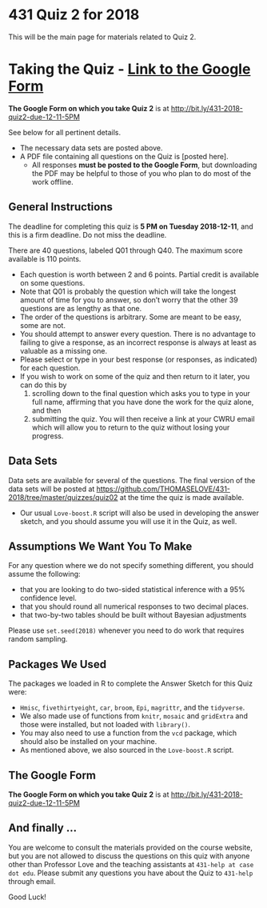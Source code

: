 # 431 Quiz 2 for 2018

This will be the main page for materials related to Quiz 2.

# Taking the Quiz - [Link to the Google Form](http://bit.ly/431-2018-quiz2-due-12-11-5PM)

**The Google Form on which you take Quiz 2** is at http://bit.ly/431-2018-quiz2-due-12-11-5PM

See below for all pertinent details.

- The necessary data sets are posted above.
- A PDF file containing all questions on the Quiz is [posted here].
  - All responses **must be posted to the Google Form**, but downloading the PDF may be helpful to those of you who plan to do most of the work offline.

## General Instructions

The deadline for completing this quiz is **5 PM on Tuesday 2018-12-11**, and this is a firm deadline. Do not miss the deadline.

There are 40 questions, labeled Q01 through Q40. The maximum score available is 110 points.

- Each question is worth between 2 and 6 points. Partial credit is available on some questions.
- Note that Q01 is probably the question which will take the longest amount of time for you to answer, so don’t worry that the other 39 questions are as lengthy as that one.
- The order of the questions is arbitrary. Some are meant to be easy, some are not.
- You should attempt to answer every question. There is no advantage to failing to give a response, as an incorrect response is always at least as valuable as a missing one.
- Please select or type in your best response (or responses, as indicated) for each question.
- If you wish to work on some of the quiz and then return to it later, you can do this by 
  1. scrolling down to the final question which asks you to type in your full name, affirming that you have done the work for the quiz alone, and then 
  2. submitting the quiz. You will then receive a link at your CWRU email which will allow you to return to the quiz without losing your progress.

## Data Sets

Data sets are available for several of the questions. The final version of the data sets will be posted at https://github.com/THOMASELOVE/431-2018/tree/master/quizzes/quiz02 at the time the quiz is made available. 

- Our usual `Love-boost.R` script will also be used in developing the answer sketch, and you should assume you will use it in the Quiz, as well.

## Assumptions We Want You To Make

For any question where we do not specify something different, you should assume the following:

- that you are looking to do two-sided statistical inference with a 95% confidence level.
- that you should round all numerical responses to two decimal places.
- that two-by-two tables should be built without Bayesian adjustments

Please use `set.seed(2018)` whenever you need to do work that requires random sampling.

## Packages We Used

The packages we loaded in R to complete the Answer Sketch for this Quiz were:

- `Hmisc`, `fivethirtyeight`, `car`, `broom`, `Epi`, `magrittr`, and the `tidyverse`.
- We also made use of functions from `knitr`, `mosaic` and `gridExtra` and those were installed, but not loaded with `library()`.
- You may also need to use a function from the `vcd` package, which should also be installed on your machine.
- As mentioned above, we also sourced in the `Love-boost.R` script.

## The Google Form

**The Google Form on which you take Quiz 2** is at http://bit.ly/431-2018-quiz2-due-12-11-5PM


## And finally ...

You are welcome to consult the materials provided on the course website, but you are not allowed to discuss the questions on this quiz with anyone other than Professor Love and the teaching assistants at `431-help at case dot edu`. Please submit any questions you have about the Quiz to `431-help` through email. 

Good Luck!
